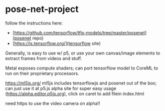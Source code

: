 # pose-net-project

follow the instructions here:

- [https://github.com/tensorflow/tfjs-models/tree/master/posenet](posenet repo)
- [https://js.tensorflow.org/](tensorflow site)

Generally, is easy to use w/ p5, or use your own canvas/image elements
to extract frames from videos and stuff.

Metal exposes compute shaders; can port tensorflow model to CoreML to
run on their proprietary processors.

https://ml5js.org/
ml5js includes tensorflowjs and posenet out of the box; can just use it
at p5.js alpha site for super easy usage
(https://alpha.editor.p5js.org), click on caret to add filein index.html

need https to use the video camera on alpha!!

